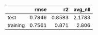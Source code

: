 |          |   rmse |     r2 |   avg_nll |
|:---------|-------:|-------:|----------:|
| test     | 0.7846 | 0.8583 |    2.1783 |
| training | 0.7561 | 0.871  |    2.806  |